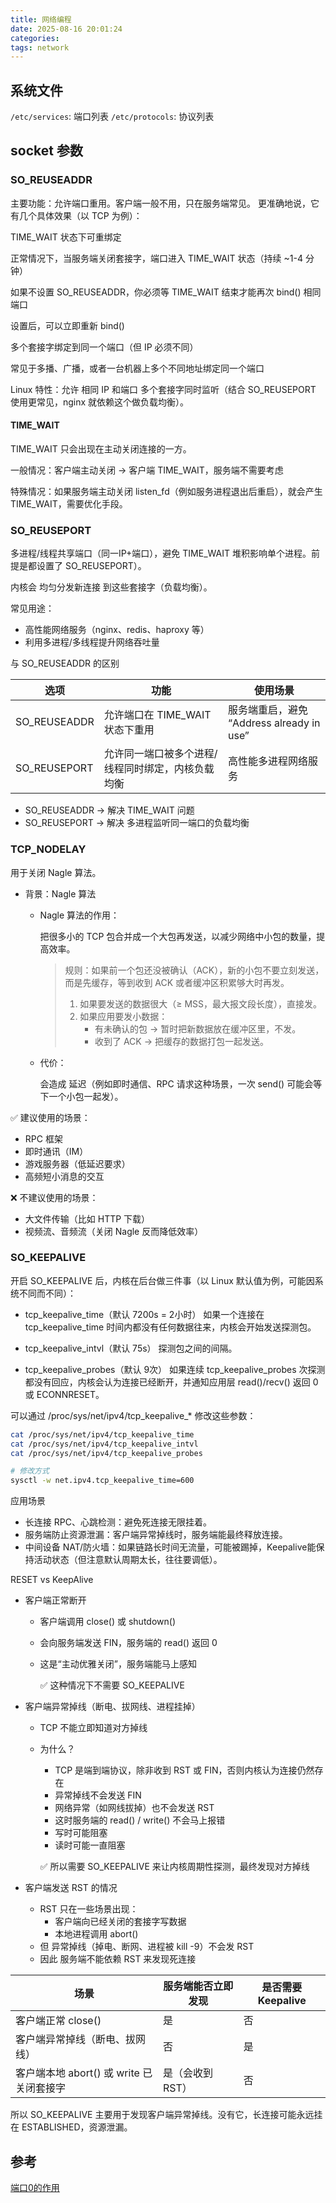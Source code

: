 ```yaml
---
title: 网络编程
date: 2025-08-16 20:01:24
categories:
tags: network
---
```



## 系统文件

`/etc/services`: 端口列表
`/etc/protocols`: 协议列表

## socket 参数

### SO_REUSEADDR

主要功能：允许端口重用。客户端一般不用，只在服务端常见。
更准确地说，它有几个具体效果（以 TCP 为例）：

TIME_WAIT 状态下可重绑定

正常情况下，当服务端关闭套接字，端口进入 TIME_WAIT 状态（持续 ~1-4 分钟）

如果不设置 SO_REUSEADDR，你必须等 TIME_WAIT 结束才能再次 bind() 相同端口

设置后，可以立即重新 bind()

多个套接字绑定到同一个端口（但 IP 必须不同）

常见于多播、广播，或者一台机器上多个不同地址绑定同一个端口

Linux 特性：允许 相同 IP 和端口 多个套接字同时监听（结合 SO_REUSEPORT 使用更常见，nginx 就依赖这个做负载均衡）。

#### TIME_WAIT

TIME_WAIT 只会出现在主动关闭连接的一方。

一般情况：客户端主动关闭 → 客户端 TIME_WAIT，服务端不需要考虑

特殊情况：如果服务端主动关闭 listen_fd（例如服务进程退出后重启），就会产生 TIME_WAIT，需要优化手段。

### SO_REUSEPORT

多进程/线程共享端口（同一IP+端口），避免 TIME_WAIT 堆积影响单个进程。前提是都设置了 SO_REUSEPORT）。

内核会 均匀分发新连接 到这些套接字（负载均衡）。

常见用途：

- 高性能网络服务（nginx、redis、haproxy 等）
- 利用多进程/多线程提升网络吞吐量

与 SO_REUSEADDR 的区别

| 选项            | 功能                        | 使用场景                              |
| ------------- | ------------------------- | --------------------------------- |
| SO\_REUSEADDR | 允许端口在 TIME\_WAIT 状态下重用    | 服务端重启，避免 “Address already in use” |
| SO\_REUSEPORT | 允许同一端口被多个进程/线程同时绑定，内核负载均衡 | 高性能多进程网络服务                        |

- SO_REUSEADDR → 解决 TIME_WAIT 问题
- SO_REUSEPORT → 解决 多进程监听同一端口的负载均衡

### TCP_NODELAY

用于关闭 Nagle 算法。

- 背景：Nagle 算法

  - Nagle 算法的作用：

    把很多小的 TCP 包合并成一个大包再发送，以减少网络中小包的数量，提高效率。

    > 规则：如果前一个包还没被确认（ACK），新的小包不要立刻发送，而是先缓存，等到收到 ACK 或者缓冲区积累够大时再发。
    > 1. 如果要发送的数据很大（≥ MSS，最大报文段长度），直接发。
    > 2. 如果应用要发小数据：
    >    - 有未确认的包 → 暂时把新数据放在缓冲区里，不发。
    >    - 收到了 ACK → 把缓存的数据打包一起发送。

  - 代价：

    会造成 延迟（例如即时通信、RPC 请求这种场景，一次 send() 可能会等下一个小包一起发）。

✅ 建议使用的场景：

- RPC 框架
- 即时通讯（IM）
- 游戏服务器（低延迟要求）
- 高频短小消息的交互

❌ 不建议使用的场景：

- 大文件传输（比如 HTTP 下载）
- 视频流、音频流（关闭 Nagle 反而降低效率）

### SO_KEEPALIVE

开启 SO_KEEPALIVE 后，内核在后台做三件事（以 Linux 默认值为例，可能因系统不同而不同）：

- tcp_keepalive_time（默认 7200s = 2小时）
如果一个连接在 tcp_keepalive_time 时间内都没有任何数据往来，内核会开始发送探测包。

- tcp_keepalive_intvl（默认 75s）
探测包之间的间隔。

- tcp_keepalive_probes（默认 9次）
如果连续 tcp_keepalive_probes 次探测都没有回应，内核会认为连接已经断开，并通知应用层 read()/recv() 返回 0 或 ECONNRESET。

可以通过 /proc/sys/net/ipv4/tcp_keepalive_* 修改这些参数：

```bash
cat /proc/sys/net/ipv4/tcp_keepalive_time
cat /proc/sys/net/ipv4/tcp_keepalive_intvl
cat /proc/sys/net/ipv4/tcp_keepalive_probes

# 修改方式
sysctl -w net.ipv4.tcp_keepalive_time=600
```

应用场景

- 长连接 RPC、心跳检测：避免死连接无限挂着。
- 服务端防止资源泄漏：客户端异常掉线时，服务端能最终释放连接。
- 中间设备 NAT/防火墙：如果链路长时间无流量，可能被踢掉，Keepalive能保持活动状态（但注意默认周期太长，往往要调低）。

RESET vs KeepAlive

- 客户端正常断开

  - 客户端调用 close() 或 shutdown()
  - 会向服务端发送 FIN，服务端的 read() 返回 0
  - 这是“主动优雅关闭”，服务端能马上感知

    ✅ 这种情况下不需要 SO_KEEPALIVE

- 客户端异常掉线（断电、拔网线、进程挂掉）

  - TCP 不能立即知道对方掉线
  - 为什么？
    - TCP 是端到端协议，除非收到 RST 或 FIN，否则内核认为连接仍然存在
    - 异常掉线不会发送 FIN
    - 网络异常（如网线拔掉）也不会发送 RST
    - 这时服务端的 read() / write() 不会马上报错
    - 写时可能阻塞
    - 读时可能一直阻塞

    ✅ 所以需要 SO_KEEPALIVE 来让内核周期性探测，最终发现对方掉线

- 客户端发送 RST 的情况

  - RST 只在一些场景出现：
    - 客户端向已经关闭的套接字写数据
    - 本地进程调用 abort()
  - 但 异常掉线（掉电、断网、进程被 kill -9）不会发 RST
  - 因此 服务端不能依赖 RST 来发现死连接


| 场景                           | 服务端能否立即发现  | 是否需要 Keepalive |
| ---------------------------- | ---------- | -------------- |
| 客户端正常 close()                | 是          | 否              |
| 客户端异常掉线（断电、拔网线）              | 否          | 是              |
| 客户端本地 abort() 或 write 已关闭套接字 | 是（会收到 RST） | 否              |


所以 SO_KEEPALIVE 主要用于发现客户端异常掉线。没有它，长连接可能永远挂在 ESTABLISHED，资源泄漏。

## 参考

[端口0的作用](https://zhuanlan.zhihu.com/p/392820963)
